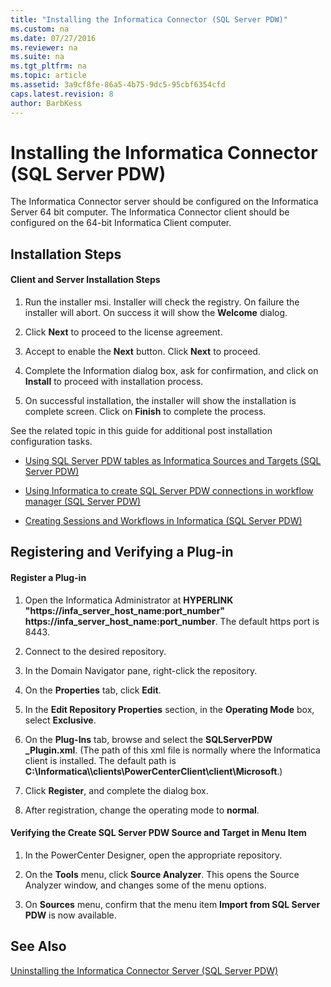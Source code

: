 ```yaml
---
title: "Installing the Informatica Connector (SQL Server PDW)"
ms.custom: na
ms.date: 07/27/2016
ms.reviewer: na
ms.suite: na
ms.tgt_pltfrm: na
ms.topic: article
ms.assetid: 3a9cf8fe-86a5-4b75-9dc5-95cbf6354cfd
caps.latest.revision: 8
author: BarbKess
---
```

# Installing the Informatica Connector (SQL Server PDW)
The Informatica Connector server should be configured on the Informatica Server 64 bit computer. The Informatica Connector client should be configured on the 64-bit Informatica Client computer.  
  
## Installation Steps  
  
#### Client and Server Installation Steps  
  
1.  Run the installer msi. Installer will check the registry. On failure the installer will abort. On success it will show the **Welcome** dialog.  
  
2.  Click **Next** to proceed to the license agreement.  
  
3.  Accept to enable the **Next** button. Click **Next** to proceed.  
  
4.  Complete the Information dialog box, ask for confirmation, and click on **Install** to proceed with installation process.  
  
5.  On successful installation, the installer will show the installation is complete screen. Click on **Finish** to complete the process.  
  
See the related topic in this guide for additional post installation configuration tasks.  
  
-   [Using SQL Server PDW tables as Informatica Sources and Targets &#40;SQL Server PDW&#41;](../sqlpdw/using-sql-server-pdw-tables-as-informatica-sources-and-targets-sql-server-pdw.md)  
  
-   [Using Informatica to create SQL Server PDW connections in workflow manager &#40;SQL Server PDW&#41;](../sqlpdw/using-informatica-to-create-sql-server-pdw-connections-in-workflow-manager-sql-server-pdw.md)  
  
-   [Creating Sessions and Workflows in Informatica &#40;SQL Server PDW&#41;](../sqlpdw/creating-sessions-and-workflows-in-informatica-sql-server-pdw.md)  
  
## Registering and Verifying a Plug-in  
  
#### Register a Plug-in  
  
1.  Open the Informatica Administrator at  **HYPERLINK "https://infa_server_host_name:port_number" https://infa_server_host_name:port_number**. The default https port is 8443.  
  
2.  Connect to the desired repository.  
  
3.  In the Domain Navigator pane, right-click the repository.  
  
4.  On the **Properties** tab, click **Edit**.  
  
5.  In the **Edit Repository Properties** section, in the **Operating Mode** box, select **Exclusive**.  
  
6.  On the **Plug-Ins** tab, browse and select the **SQLServerPDW _Plugin.xml**. (The path of this xml file is normally where the Informatica client is installed. The default path is **C:\Informatica\\<version>\clients\PowerCenterClient\client\Microsoft**.)  
  
7.  Click **Register**, and complete the dialog box.  
  
8.  After registration, change the operating mode to **normal**.  
  
#### Verifying the Create SQL Server PDW Source and Target in Menu Item  
  
1.  In the PowerCenter Designer, open the appropriate repository.  
  
2.  On the **Tools** menu, click **Source Analyzer**. This opens the Source Analyzer window, and changes some of the menu options.  
  
3.  On **Sources** menu, confirm that the menu item **Import from SQL Server PDW** is now available.  
  
## See Also  
[Uninstalling the Informatica Connector Server &#40;SQL Server PDW&#41;](../sqlpdw/uninstalling-the-informatica-connector-server-sql-server-pdw.md)  
  
